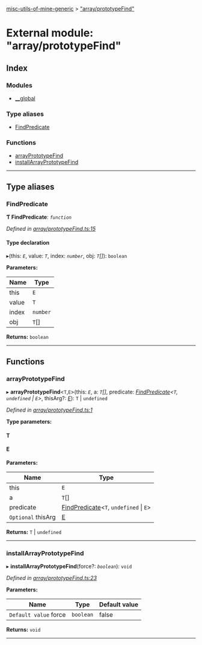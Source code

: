 [misc-utils-of-mine-generic](../README.md) > ["array/prototypeFind"](../modules/_array_prototypefind_.md)

# External module: "array/prototypeFind"

## Index

### Modules

* [__global](_array_prototypefind_.__global.md)

### Type aliases

* [FindPredicate](_array_prototypefind_.md#findpredicate)

### Functions

* [arrayPrototypeFind](_array_prototypefind_.md#arrayprototypefind)
* [installArrayPrototypeFind](_array_prototypefind_.md#installarrayprototypefind)

---

## Type aliases

<a id="findpredicate"></a>

###  FindPredicate

**Ƭ FindPredicate**: *`function`*

*Defined in [array/prototypeFind.ts:15](https://github.com/cancerberoSgx/misc-utils-of-mine/blob/6b96879/misc-utils-of-mine-generic/src/array/prototypeFind.ts#L15)*

#### Type declaration
▸(this: *`E`*, value: *`T`*, index: *`number`*, obj: *`T`[]*): `boolean`

**Parameters:**

| Name | Type |
| ------ | ------ |
| this | `E` |
| value | `T` |
| index | `number` |
| obj | `T`[] |

**Returns:** `boolean`

___

## Functions

<a id="arrayprototypefind"></a>

###  arrayPrototypeFind

▸ **arrayPrototypeFind**<`T`,`E`>(this: *`E`*, a: *`T`[]*, predicate: *[FindPredicate](_array_prototypefind_.md#findpredicate)<`T`, `undefined` \| `E`>*, thisArg?: *[E]()*): `T` \| `undefined`

*Defined in [array/prototypeFind.ts:1](https://github.com/cancerberoSgx/misc-utils-of-mine/blob/6b96879/misc-utils-of-mine-generic/src/array/prototypeFind.ts#L1)*

**Type parameters:**

#### T 
#### E 
**Parameters:**

| Name | Type |
| ------ | ------ |
| this | `E` |
| a | `T`[] |
| predicate | [FindPredicate](_array_prototypefind_.md#findpredicate)<`T`, `undefined` \| `E`> |
| `Optional` thisArg | [E]() |

**Returns:** `T` \| `undefined`

___
<a id="installarrayprototypefind"></a>

###  installArrayPrototypeFind

▸ **installArrayPrototypeFind**(force?: *`boolean`*): `void`

*Defined in [array/prototypeFind.ts:23](https://github.com/cancerberoSgx/misc-utils-of-mine/blob/6b96879/misc-utils-of-mine-generic/src/array/prototypeFind.ts#L23)*

**Parameters:**

| Name | Type | Default value |
| ------ | ------ | ------ |
| `Default value` force | `boolean` | false |

**Returns:** `void`

___

